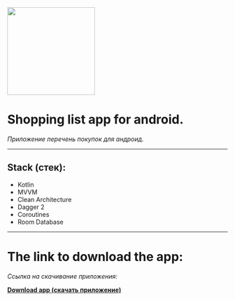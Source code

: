 <img src="https://github.com/user-attachments/assets/c2624fa1-3ee7-4933-a084-c94a3312aacc" width="200" />

# **Shopping list app for android.**  
*Приложение перечень покупок для андроид.*

---

## **Stack (стек):**
- Kotlin  
- MVVM
- Clean Architecture
- Dagger 2
- Coroutines
- Room Database
---

# **The link to download the app:**
*Cсылка на скачивание приложения:*


[**Download app (скачать приложение)**](https://www.rustore.ru/catalog/app/com.andef.shoppinglist)
